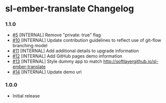 # sl-ember-translate Changelog

### 1.1.0

* [#5](https://github.com/softlayer/sl-ember-translate/pull/5) [INTERNAL] Remove "private: true" flag
* [#10](https://github.com/softlayer/sl-ember-translate/pull/10) [INTERNAL] Update contribution guidelines to reflect use of git-flow branching model
* [#11](https://github.com/softlayer/sl-ember-translate/pull/11) [INTERNAL] Add additional details to upgrade information
* [#12](https://github.com/softlayer/sl-ember-translate/pull/12) [INTERNAL] Add GitHub pages demo information
* [#13](https://github.com/softlayer/sl-ember-translate/pull/13) [INTERNAL] Style dummy app to match http://softlayergithub.io/sl-ember-translate
* [#14](https://github.com/softlayer/sl-ember-translate/pull/14) [INTERNAL] Update demo url


### 1.0.0

* Initial release